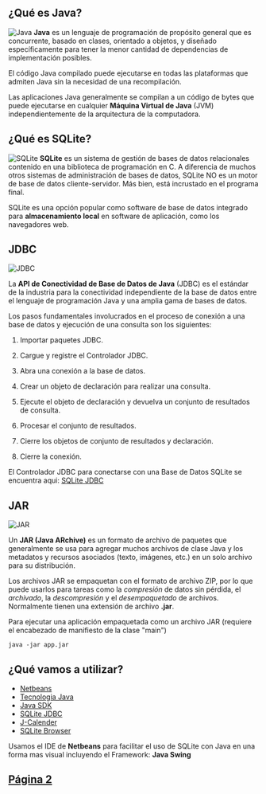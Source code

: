 ## ¿Qué es Java? 
![Java](https://belitsoft.com/images/uploads/blog/JV.jpg)
**Java** es un lenguaje de programación de propósito general que es concurrente, basado en clases, orientado a objetos, y diseñado específicamente para tener la menor cantidad de dependencias de implementación posibles. 

El código Java compilado puede ejecutarse en todas las plataformas que admiten Java sin la necesidad de una recompilación. 

Las aplicaciones Java generalmente se compilan a un código de bytes que puede ejecutarse en cualquier **Máquina Virtual de Java** (JVM) independientemente de la arquitectura de la computadora.


## ¿Qué es SQLite?
![SQLite](https://upload.wikimedia.org/wikipedia/commons/thumb/3/38/SQLite370.svg/1200px-SQLite370.svg.png) 
**SQLite** es un sistema de gestión de bases de datos relacionales contenido en una biblioteca de programación en C. A diferencia de muchos otros sistemas de administración de bases de datos, SQLite NO es un motor de base de datos cliente-servidor. Más bien, está incrustado en el programa final.

SQLite es una opción popular como software de base de datos integrado para **almacenamiento local** en software de aplicación, como los navegadores web. 

## JDBC
![JDBC](https://udemy-images.udemy.com/course/750x422/1981968_cc7e_3.jpg)

La **API de Conectividad de Base de Datos de Java** (JDBC) es el estándar de la industria para la conectividad independiente de la base de datos entre el lenguaje de programación Java y una amplia gama de bases de datos. 

Los pasos fundamentales involucrados en el proceso de conexión a una base de datos y ejecución de una consulta son los siguientes:

1. Importar paquetes JDBC.

2. Cargue y registre el Controlador JDBC.

3. Abra una conexión a la base de datos.

4. Crear un objeto de declaración para realizar una consulta.

5. Ejecute el objeto de declaración y devuelva un conjunto de resultados de consulta.

6. Procesar el conjunto de resultados.

7. Cierre los objetos de conjunto de resultados y declaración.

8. Cierre la conexión.


El Controlador JDBC para conectarse con una Base de Datos SQLite se encuentra aqui: [SQLite JDBC](https://bitbucket.org/xerial/sqlite-jdbc/downloads/)


## JAR
![JAR](https://cdn3.iconfinder.com/data/icons/files-36/512/File_types_Icon2_Jar-512.png)

Un **JAR (Java ARchive)** es un formato de archivo de paquetes que generalmente se usa para agregar muchos archivos de clase Java y los metadatos y recursos asociados (texto, imágenes, etc.) en un solo archivo para su distribución.

Los archivos JAR se empaquetan con el formato de archivo ZIP, por lo que puede usarlos para tareas como la _compresión_ de datos sin pérdida, el _archivado_, la _descompresión_ y el _desempaquetado_ de archivos. 
Normalmente tienen una extensión de archivo **.jar**.

Para ejecutar una aplicación empaquetada como un archivo JAR (requiere el encabezado de manifiesto de la clase "main")

```
java -jar app.jar
```


## ¿Qué vamos a utilizar?

* [Netbeans](https://netbeans.org/downloads/8.0.2/)
* [Tecnologia Java](https://www.java.com/en/download/)
* [Java SDK](https://www.oracle.com/technetwork/java/javase/downloads/index.html)
* [SQLite JDBC](https://bitbucket.org/xerial/sqlite-jdbc/downloads/)
* [J-Calender](http://www.toedter.com/download/jcalendar-1.4.zip)
* [SQLite Browser](https://sqliteonline.com)

Usamos el IDE de **Netbeans** para facilitar el uso de SQLite con Java en una forma mas visual incluyendo el Framework: <strong>Java Swing</strong>



## [Página 2](/Talleres/JavaSQLite/page2.md)